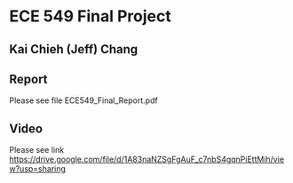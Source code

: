 # ECE 549 Final Project
## Kai Chieh (Jeff) Chang

## Report
Please see file ECE549_Final_Report.pdf

## Video
Please see link https://drive.google.com/file/d/1A83naNZSgFgAuF_c7nbS4gqnPiEttMih/view?usp=sharing
